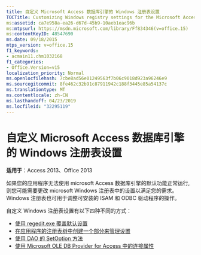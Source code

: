 ```yaml
---
title: 自定义 Microsoft Access 数据库引擎的 Windows 注册表设置
TOCTitle: Customizing Windows registry settings for the Microsoft Access database engine
ms:assetid: ca7e958a-ea26-d67d-45b9-10aeb1eac96b
ms:mtpsurl: https://msdn.microsoft.com/library/Ff834346(v=office.15)
ms:contentKeyID: 48547690
ms.date: 09/18/2015
mtps_version: v=office.15
f1_keywords:
- acmain11.chm1032168
f1_categories:
- Office.Version=v15
localization_priority: Normal
ms.openlocfilehash: 7cbe8ad56e01249563f7b06c9018d923a96246e9
ms.sourcegitcommit: 8fe462c32b91c87911942c188f3445e85a54137c
ms.translationtype: MT
ms.contentlocale: zh-CN
ms.lasthandoff: 04/23/2019
ms.locfileid: "32295119"
---
```

# <a name="customizing-windows-registry-settings-for-the-microsoft-access-database-engine"></a>自定义 Microsoft Access 数据库引擎的 Windows 注册表设置

**适用于**：Access 2013、Office 2013

如果您的应用程序无法使用 microsoft Access 数据库引擎的默认功能正常运行, 则您可能需要更改 microsoft Windows 注册表中的设置以满足您的需求。 Windows 注册表也可用于调整可安装的 ISAM 和 ODBC 驱动程序的操作。

自定义 Windows 注册表设置有以下四种不同的方式：

- [使用 regedit.exe 覆盖默认设置](https://docs.microsoft.com/office/vba/access/concepts/miscellaneous/using-regedit-exe-to-overwrite-the-default-settings)
- [在应用程序的注册表树中创建一个部分来管理设置](https://docs.microsoft.com/office/vba/access/concepts/miscellaneous/creating-a-portion-in-your-application-s-registry-tree-to-manage-the-settings)
- [使用 DAO 的 SetOption 方法](https://docs.microsoft.com/office/vba/access/concepts/miscellaneous/using-the-setoption-method-from-dao)
- [使用 Microsoft OLE DB Provider for Access 中的连接属性](https://docs.microsoft.com/office/vba/access/concepts/miscellaneous/using-the-connection-properties-in-the-microsoft-ole-db-provider-for-access)


